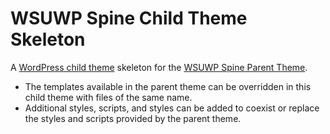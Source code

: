 WSUWP Spine Child Theme Skeleton
===============================

A [WordPress child theme](http://codex.wordpress.org/Child_Themes) skeleton for the [WSUWP Spine Parent Theme](https://github.com/washingtonstateuniversity/WSUWP-spine-parent-theme).

* The templates available in the parent theme can be overridden in this child theme with files of the same name.
* Additional styles, scripts, and styles can be added to coexist or replace the styles and scripts provided by the parent theme.
